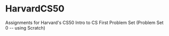 # HarvardCS50
Assignments for Harvard's CS50 Intro to CS
First Problem Set (Problem Set 0 -- using Scratch)
